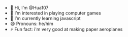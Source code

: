 - 👋 Hi, I’m @Hua107
- 👀 I’m interested in playing computer games 
- 🌱 I’m currently learning javascript 
- 😄 Pronouns: he/him
- ⚡ Fun fact: i'm very good at making paper aeroplanes

<!---
Hua107/Hua107 is a ✨ special ✨ repository because its `README.md` (this file) appears on your GitHub profile.
You can click the Preview link to take a look at your changes.
--->
